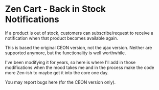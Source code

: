 # Zen Cart - Back in Stock Notifications
If a product is out of stock, customers can subscribe/request to receive a notification when that product becomes available again.

This is based the original CEON version, not the ajax version. Neither are supported anymore, but the functionality is well worthwhile.

I've been modifying it for years, so here is where I'll add in those modifications when the mood takes me and in the process make the code more Zen-ish to maybe get it into the core one day.

You may report bugs here (for the CEON version only).
